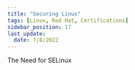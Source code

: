 ```yaml
---
title: "Securing Linux"
tags: [Linux, Red Hat, Certifications]
sidebar_position: 17
last_update:
  date: 7/8/2022
---
```


The Need for SELinux

